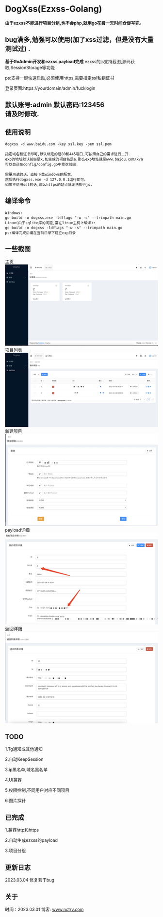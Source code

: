 # DogXss(Ezxss-Golang)
**由于ezxss不能进行项目分组,也不会php,就用go花费一天时间仓促写完。**

**bug满多,勉强可以使用(加了xss过滤，但是没有大量测试过)**
.
---
**基于GoAdmin开发和ezxss payload完成**
ezxss的js支持截图,源码获取,SessionStorage等功能

ps:支持一键快速启动,必须使用https,需要指定ssl私钥证书

登录页面:https://yourdomain/admin/fucklogin

默认账号:admin
默认密码:123456  
请及时修改.
---

## 使用说明
```shell
dogxss -d www.baidu.com -key ssl.key -pem ssl.pem

指定域名和证书即可,默认绑定的是80和445端口,可按照自己的需求进行二开.
exp的地址默认前缀是x,如生成的项目名是a,那么exp地址就是www.baidu.com/x/a
可以自己在config/config.go中修改前缀.

需要测试的话，直接下载windows的版本.
然后执行dogxss.exe -d 127.0.0.1运行即可。
如果不使用ssl的话,那么https的站点就无法执行js.
```
## 编译命令
```shell
Windows:
go build -o dogxss.exe -ldflags "-w -s" --trimpath main.go
Linux(由于sqlite库的问题,需在linux主机上编译):
go build -o dogxss -ldflags "-w -s" --trimpath main.go
ps:编译完成后请在当前目录下建立exp目录
```
## 一些截图
主页
![主页](jpg/index.jpg)
项目列表
![](jpg/projects.jpg)
新建项目
![](jpg/new_projects.jpg)
payload详细
![](jpg/projects_detail.jpg)
返回详细
![](jpg/ret.jpg)
## TODO
1.Tg通知或其他通知

2.自动KeepSession

3.ip黑名单,域名黑名单

4.UI兼容

5.权限控制,不同用户对应不同项目

6.图片探针
## 已完成
1.兼容http和https

2.自动生成ezxss的payload

3.项目分组

## 更新日志
2023.03.04 修复若干bug

## 关于
时间：2023.03.01
博客: www.nctry.com
